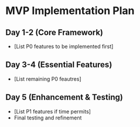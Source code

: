 # MVP Implementation Plan

## Day 1-2 (Core Framework)
- [List P0 features to be implemented first]


## Day 3-4 (Essential Features)
- [List remaining P0 feautres]

## Day 5 (Enhancement & Testing)
- [List P1 features if time permits]
- Final testing and refinement